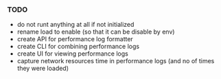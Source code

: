 ### TODO

- do not runt anything at all if not initialized
- rename load to enable (so that it can be disable by env)
- create API for performance log formatter
- create CLI for combining performance logs
- create UI for viewing performance logs
- capture network resources time in performance logs (and no of times they were loaded)
